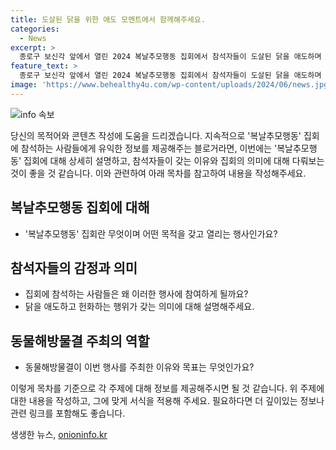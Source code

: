 ```yaml
---
title: 도살된 닭을 위한 애도 모멘트에서 함께해주세요.
categories:
  - News
excerpt: >
  종로구 보신각 앞에서 열린 2024 복날추모행동 집회에서 참석자들이 도살된 닭을 애도하며 헌화하는 모습.
feature_text: >
  종로구 보신각 앞에서 열린 2024 복날추모행동 집회에서 참석자들이 도살된 닭을 애도하며 헌화하는 모습.
image: 'https://www.behealthy4u.com/wp-content/uploads/2024/06/news.jpg'
---
```


<p><img src="https://www.behealthy4u.com/wp-content/uploads/2024/06/news.jpg" alt="info 속보" /></p>

<p>당신의 목적어와 콘텐츠 작성에 도움을 드리겠습니다. 지속적으로 '복날추모행동' 집회에 참석하는 사람들에게 유익한 정보를 제공해주는 블로거라면, 이번에는 '복날추모행동' 집회에 대해 상세히 설명하고, 참석자들이 갖는 이유와 집회의 의미에 대해 다뤄보는 것이 좋을 것 같습니다. 이와 관련하여 아래 목차를 참고하여 내용을 작성해주세요.</p>

<h2 data-ke-size="size26">복날추모행동 집회에 대해</h2>

<ul>
<li>'복날추모행동' 집회란 무엇이며 어떤 목적을 갖고 열리는 행사인가요?</li>
</ul>

<h2 data-ke-size="size26">참석자들의 감정과 의미</h2>

<ul>
<li>집회에 참석하는 사람들은 왜 이러한 행사에 참여하게 될까요? </li>
<li>닭을 애도하고 헌화하는 행위가 갖는 의미에 대해 설명해주세요.</li>
</ul>

<h2 data-ke-size="size26">동물해방물결 주최의 역할</h2>

<ul>
<li>동물해방물결이 이번 행사를 주최한 이유와 목표는 무엇인가요? </li>
</ul>

<p>이렇게 목차를 기준으로 각 주제에 대해 정보를 제공해주시면 될 것 같습니다. 위 주제에 대한 내용을 작성하고, 그에 맞게 서식을 적용해 주세요. 필요하다면 더 깊이있는 정보나 관련 링크를 포함해도 좋습니다.</p>
생생한 뉴스, <a href="https://onioninfo.kr" rel="dofollow">onioninfo.kr</a>


